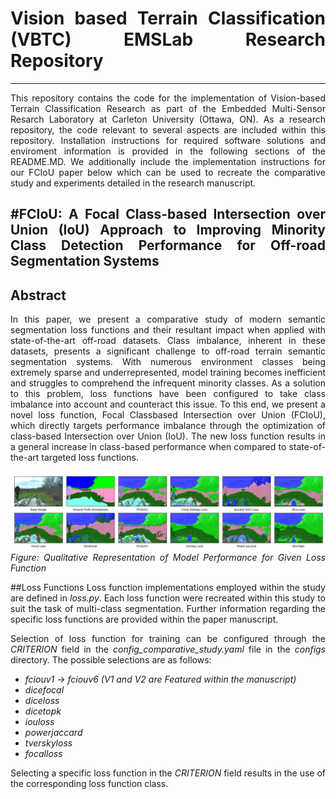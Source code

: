 <div align="justify">

# Vision based Terrain Classification (VBTC) EMSLab Research Repository
---------------------------------------------------------------------------------------------------
This repository contains the code for the implementation of Vision-based Terrain Classification Research as part of the Embedded Multi-Sensor Resarch Laboratory at Carleton University (Ottawa, ON). As a research repository, the code relevant to several aspects are included within this repository.
Installation instructions for required software solutions and enviroment information is provided in the following sections of the README.MD. We additionally include the implementation instructions for our FCIoU paper below which can be used to recreate the comparative study and experiments detailed in the research manuscript.  

#FCIoU: A Focal Class-based Intersection over Union (IoU) Approach to Improving Minority Class Detection Performance for Off-road Segmentation Systems
--------------------------------------------------------------------------------------------------
## Abstract
In this paper, we present a comparative study of modern semantic segmentation loss functions and their resultant impact when applied with state-of-the-art off-road datasets. Class imbalance, inherent in these datasets, presents a significant challenge to off-road terrain semantic segmentation systems. With numerous environment classes being extremely sparse and underrepresented, model training becomes inefficient and struggles to comprehend the infrequent minority
classes. As a solution to this problem, loss functions have been configured to take class imbalance
into account and counteract this issue. To this end, we present a novel loss function, Focal Classbased Intersection over Union (FCIoU), which directly targets performance imbalance through the
optimization of class-based Intersection over Union (IoU). The new loss function results in a general
increase in class-based performance when compared to state-of-the-art targeted loss functions. 

![Image Comparing the segmentation ability for each loss function for a single image](./figures/QualitativeResults.png)
*Figure: Qualitative Representation of Model Performance for Given Loss Function* 






##Loss Functions
Loss function implementations employed within the study are defined in *loss.py*. Each loss function were recreated within this study to suit the task of multi-class segmentation. Further information regarding the specific loss functions are provided within the paper manuscript. 

Selection of loss function for training can be configured through the *CRITERION* field in the *config_comparative_study.yaml* file in the *configs* directory. The possible selections are as follows: 
<i>
- fciouv1 -> fciouv6 (V1 and V2 are Featured within the manuscript)
- dicefocal
- diceloss
- dicetopk
- iouloss
- powerjaccard
- tverskyloss
- focalloss
</i>

Selecting a specific loss function in the *CRITERION* field results in the use of the corresponding loss function class. 






</div>

